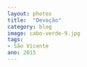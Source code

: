 ```yaml
---
layout: photos
title:  "Devoção"
category: blog
image: cabo-verde-9.jpg
tags:
- São Vicente
ano: 2015
---
```




